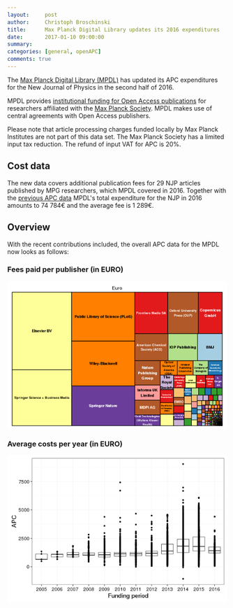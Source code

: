 ```yaml
---
layout:     post
author:     Christoph Broschinski
title:      Max Planck Digital Library updates its 2016 expenditures
date:       2017-01-10 09:00:00
summary:    
categories: [general, openAPC]
comments: true
---
```




The [Max Planck Digital Library (MPDL)](https://www.mpdl.mpg.de/en/) has updated its APC expenditures for the New Journal of Physics in the second half of 2016.

MPDL provides [institutional funding for Open Access publications](https://www.mpdl.mpg.de/en/?id=50:open-access-publishing&catid=17:open-access) for researchers affiliated with the  [Max Planck Society](http://www.mpg.de/en). MPDL makes use of central agreements with Open Access publishers.

Please note that article processing charges funded locally by Max Planck Institutes are not part of this data set. The Max Planck Society has a limited input tax reduction. The refund of input VAT for APC is 20%.

## Cost data




The new data covers additional publication fees for 29 NJP articles published by MPG researchers, which MPDL covered in 2016. Together with the [previous APC data](https://openapc.github.io/general/openapc/2016/12/13/mpdl) MPDL's total expenditure for the NJP in 2016 amounts to 74 784€ and the average fee is 1 289€.


## Overview

With the recent contributions included, the overall APC data for the MPDL now looks as follows:

### Fees paid per publisher (in EURO)

![plot of chunk tree_mpdl_2017_01_10_full](/figure/tree_mpdl_2017_01_10_full-1.png)

###  Average costs per year (in EURO)

![plot of chunk box_mpdl_2017_01_10_year_full](/figure/box_mpdl_2017_01_10_year_full-1.png)
